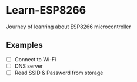# Learn-ESP8266

Journey of leanring about ESP8266 microcontroller

## Examples
- [ ] Connect to Wi-Fi
- [ ] DNS server
- [ ] Read SSID & Password from storage
<!-- - [ ]  -->
